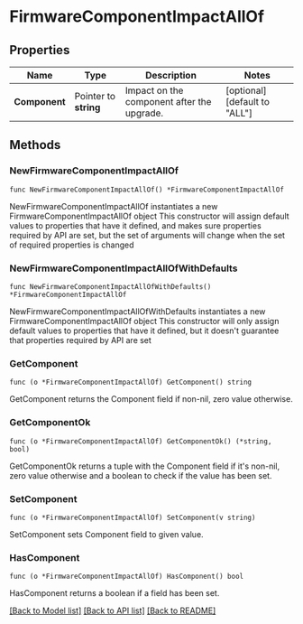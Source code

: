 # FirmwareComponentImpactAllOf

## Properties

Name | Type | Description | Notes
------------ | ------------- | ------------- | -------------
**Component** | Pointer to **string** | Impact on the component after the upgrade. | [optional] [default to "ALL"]

## Methods

### NewFirmwareComponentImpactAllOf

`func NewFirmwareComponentImpactAllOf() *FirmwareComponentImpactAllOf`

NewFirmwareComponentImpactAllOf instantiates a new FirmwareComponentImpactAllOf object
This constructor will assign default values to properties that have it defined,
and makes sure properties required by API are set, but the set of arguments
will change when the set of required properties is changed

### NewFirmwareComponentImpactAllOfWithDefaults

`func NewFirmwareComponentImpactAllOfWithDefaults() *FirmwareComponentImpactAllOf`

NewFirmwareComponentImpactAllOfWithDefaults instantiates a new FirmwareComponentImpactAllOf object
This constructor will only assign default values to properties that have it defined,
but it doesn't guarantee that properties required by API are set

### GetComponent

`func (o *FirmwareComponentImpactAllOf) GetComponent() string`

GetComponent returns the Component field if non-nil, zero value otherwise.

### GetComponentOk

`func (o *FirmwareComponentImpactAllOf) GetComponentOk() (*string, bool)`

GetComponentOk returns a tuple with the Component field if it's non-nil, zero value otherwise
and a boolean to check if the value has been set.

### SetComponent

`func (o *FirmwareComponentImpactAllOf) SetComponent(v string)`

SetComponent sets Component field to given value.

### HasComponent

`func (o *FirmwareComponentImpactAllOf) HasComponent() bool`

HasComponent returns a boolean if a field has been set.


[[Back to Model list]](../README.md#documentation-for-models) [[Back to API list]](../README.md#documentation-for-api-endpoints) [[Back to README]](../README.md)


